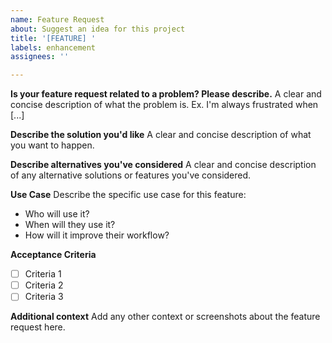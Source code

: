 ```yaml
---
name: Feature Request
about: Suggest an idea for this project
title: '[FEATURE] '
labels: enhancement
assignees: ''

---
```


**Is your feature request related to a problem? Please describe.**
A clear and concise description of what the problem is. Ex. I'm always frustrated when [...]

**Describe the solution you'd like**
A clear and concise description of what you want to happen.

**Describe alternatives you've considered**
A clear and concise description of any alternative solutions or features you've considered.

**Use Case**
Describe the specific use case for this feature:
- Who will use it?
- When will they use it?
- How will it improve their workflow?

**Acceptance Criteria**
- [ ] Criteria 1
- [ ] Criteria 2
- [ ] Criteria 3

**Additional context**
Add any other context or screenshots about the feature request here.
